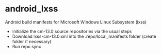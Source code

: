 # android_lxss
Android build manifests for Microsoft Windows Linux Subsystem (lxss)

* Initialize the cm-13.0 source repositories via the usual steps
* Download lxss-cm-13.0.xml into the .repo/local_manifests folder (create folder if necessary)
* Run repo sync
